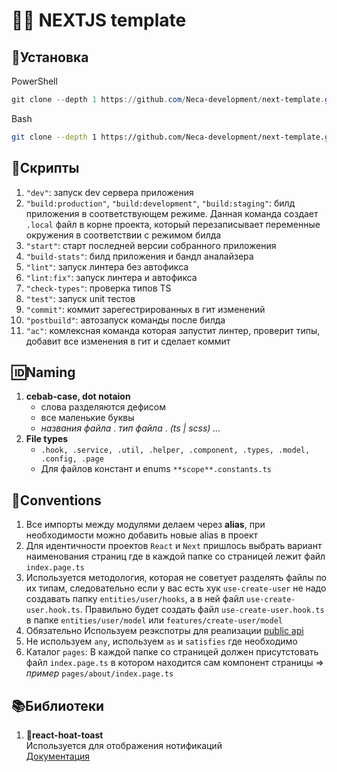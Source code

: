 # 🦄🧱 NEXTJS template

[comment]: <> (startof installation instruction)
## 💾Установка

PowerShell

```Powershell
git clone --depth 1 https://github.com/Neca-development/next-template.git <ИМЯ ПАКЕТА> ; cd <ИМЯ ПАКЕТА> ; git remote remove origin ; npm i ; node scripts/post-build.js
```

Bash

```Bash
git clone --depth 1 https://github.com/Neca-development/next-template.git <ИМЯ ПАКЕТА> && cd <ИМЯ ПАКЕТА> && git remote remove origin && npm i && node scripts/post-build.js
```
[comment]: <> (endof installation instruction)

## 💽Скрипты

1. `"dev"`:  запуск dev сервера приложения
2. `"build:production"`, `"build:development"`, `"build:staging"`: билд приложения в соответствующем режиме. Данная команда создает `.local` файл в корне проекта, который перезаписывает переменные окружения в соответствии с режимом билда
3. `"start"`: старт последней версии собранного приложения
4. `"build-stats"`: билд приложения и бандл аналайзера
5. `"lint"`: запуск линтера без автофикса
6. `"lint:fix"`: запуск линтера и автофикса
7. `"check-types"`: проверка типов TS
8.  `"test"`: запуск unit тестов
9. `"commit"`: коммит зарегестрированных в гит изменений
10. `"postbuild"`:  автозапуск команды после билда
11. `"ac"`: комлексная команда которая запустит линтер, проверит типы, добавит все изменения в гит и сделает коммит


## 🆔Naming

1. **cebab-case, dot notaion**
    - слова разделяются дефисом
    - все маленькие буквы
    - *названия файла* . *тип файла* . *(ts | scss) ...*
2. **File types**
    - `.hook, .service, .util, .helper, .component, .types, .model, .config, .page`
    - Для файлов констант и enums `**scope**.constants.ts`

## 📜Conventions 
1. Все импорты между модулями делаем через **alias**, при необходимости можно добавить новые alias в проект
2. Для идентичности проектов `React` и `Next` пришлось выбрать вариант наименования страниц где в каждой папке со страницей лежит файл `index.page.ts`
3. Используется методология, которая не советует разделять файлы по их типам, следовательно если у вас есть хук `use-create-user` не надо создавать папку `entities/user/hooks`, а в ней файл `use-create-user.hook.ts`. Правильно будет создать файл `use-create-user.hook.ts` в папке `entities/user/model` или `features/create-user/model`
4. Обязательно Используем реэкспотры для реализации [public api](https://feature-sliced.design/ru/docs/reference/public-api)
5. Не используем `any`, используем `as` и `satisfies` где необходимо
6. Каталог `pages`: В каждой папке со страницей должен присутстовать файл `index.page.ts` в котором находится сам компонент страницы => *пример* `pages/about/index.page.ts` 


## 📚Библиотеки

1. 🍞**react-hoat-toast**  
   Используется для отображения нотификаций  
   [Документация](https://react-hot-toast.com/) 
